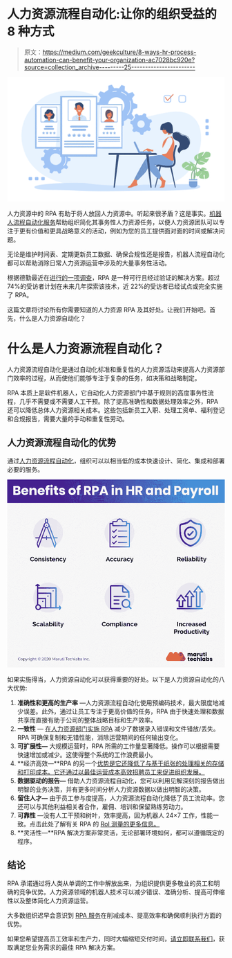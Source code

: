 # 人力资源流程自动化:让你的组织受益的 8 种方式

> 原文：<https://medium.com/geekculture/8-ways-hr-process-automation-can-benefit-your-organization-ac7028bc920e?source=collection_archive---------25----------------------->

![](img/33b1371625481c9b2045be491482de0d.png)

人力资源中的 RPA 有助于将人放回人力资源中。听起来很矛盾？这是事实。[机器人流程自动化服务](https://marutitech.com/robotic-process-automation-services/?utm_source=medium&utm_medium=content_promotion&utm_campaign=HR_process_automation)帮助组织简化其事务性人力资源任务，以便人力资源团队可以专注于更有价值和更具战略意义的活动，例如为您的员工提供面对面的时间或解决问题。

无论是维护时间表、定期更新员工数据、确保合规性还是报告，机器人流程自动化都可以帮助消除日常人力资源运营中涉及的大量事务性活动。

根据德勤最近在[进行的一项调查](https://www2.deloitte.com/ch/en/pages/human-capital/solutions/human-capital-robotic-process-automation.html)，RPA 是一种可行且经过验证的解决方案。超过 74%的受访者计划在未来几年探索该技术，近 22%的受访者已经试点或完全实施了 RPA。

这篇文章将讨论所有你需要知道的人力资源 RPA 及其好处。让我们开始吧。首先，什么是人力资源自动化？

# **什么是人力资源流程自动化？**

人力资源流程自动化是通过自动化标准和重复性的人力资源活动来提高人力资源部门效率的过程，从而使他们能够专注于复杂的任务，如决策和战略制定。

RPA 本质上是软件机器人，它自动化人力资源部门中基于规则的高度事务性流程，几乎不需要或不需要人工干预。除了提高准确性和数据处理效率之外，RPA 还可以降低总体人力资源相关成本。这些包括新员工入职、处理工资单、福利登记和合规报告，需要大量的手动和重复性劳动。

## **人力资源流程自动化的优势**

通过[人力资源流程自动化](https://marutitech.com/robotic-process-automation-services/?utm_source=medium&utm_medium=content_promotion&utm_campaign=HR_process_automation)，组织可以以相当低的成本快速设计、简化、集成和部署必要的服务。

![](img/6bf54d8d2ca1e7eb2fa1e87a6add47c3.png)

如果实施得当，人力资源自动化可以获得重要的好处。以下是人力资源自动化的八大优势:

1.  **准确性和更高的生产率** —人力资源流程自动化使用预编码技术，最大限度地减少误差。此外，通过让员工专注于更高价值的任务，RPA 由于快速处理和数据共享而直接有助于公司的整体战略目标和生产效率。
2.  **一致性** — [在人力资源部门实施 RPA](https://marutitech.com/successful-rpa-implementation/) 减少了数据录入错误和文件错放/丢失。RPA 可确保复制和无错性能，消除运营期间的任何输出变化。
3.  **可扩展性—** 大规模运营时，RPA 所需的工作量显著降低。操作可以根据需要快速增加或减少。这使得整个系统的工作浪费最小。
4.  **经济高效—**RPA 的另一个[优势是它还降低了与基于纸张的处理相关的存储和打印成本。它还通过以最佳运营成本高效招聘员工来促进组织发展。](https://marutitech.com/benefits-of-rpa-in-business/)
5.  **数据驱动的报告—** 借助人力资源流程自动化，您可以利用见解深刻的报告做出明智的业务决策，并有更多时间分析人力资源数据以做出明智的决策。
6.  **留住人才—** 由于员工参与度提高，人力资源流程自动化降低了员工流动率。您还可以与其他利益相关者合作，雇佣、培训和保留熟练劳动力。
7.  **可靠性** —没有人工干预和树叶，效率提高，因为机器人 24×7 工作，性能一致。点击此处了解有关 RPA 的 [RoI 测量的更多信息。](https://marutitech.com/roi-of-rpa/?utm_source=medium&utm_medium=content_promotion&utm_campaign=HR_process_automation)
8.  **灵活性—**RPA 解决方案非常灵活，无论部署环境如何，都可以遵循既定的程序。

## **结论**

RPA 承诺通过将人类从单调的工作中解放出来，为组织提供更多敬业的员工和明确的竞争优势。人力资源领域的机器人技术可以减少错误、准确分析、提高可伸缩性以及整体简化人力资源运营。

大多数组织迟早会意识到 [RPA 服务](https://marutitech.com/robotic-process-automation-services/?utm_source=medium&utm_medium=content_promotion&utm_campaign=HR_process_automation)在削减成本、提高效率和确保顺利执行方面的优势。

如果您希望提高员工效率和生产力，同时大幅缩短交付时间，[请立即联系我们](https://marutitech.com/contact-us/?utm_source=medium&utm_medium=content_promotion&utm_campaign=HR_process_automation)，获取满足您业务需求的最佳 RPA 解决方案。